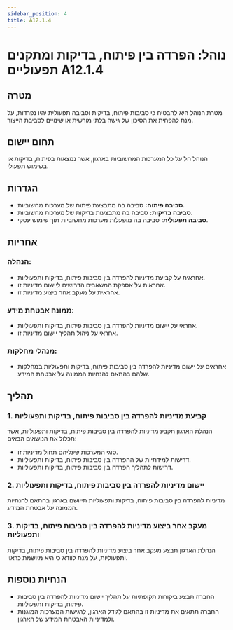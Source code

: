 ```yaml
---
sidebar_position: 4
title: A12.1.4
---
```


# נוהל: הפרדה בין פיתוח, בדיקות ומתקנים תפעוליים A12.1.4
## מטרה
מטרת הנוהל היא להבטיח כי סביבות פיתוח, בדיקות וסביבה תפעולית יהיו נפרדות, על מנת להפחית את הסיכון של גישה בלתי מורשית או שינויים לסביבת הייצור.

## תחום יישום
הנוהל חל על כל המערכות המחשוביות בארגון, אשר נמצאות בפיתוח, בדיקות או בשימוש תפעולי.

## הגדרות
- **סביבה פיתוח:** סביבה בה מתבצעת פיתוח של מערכות מחשוביות.
- **סביבה בדיקות:** סביבה בה מתבצעות בדיקות של מערכות מחשוביות.
- **סביבה תפעולית:** סביבה בה מופעלות מערכות מחשוביות תוך שימוש עסקי.

## אחריות
### הנהלה:
- אחראית על קביעת מדיניות להפרדה בין סביבות פיתוח, בדיקות ותפעוליות.
- אחראית על אספקת המשאבים הדרושים ליישום מדיניות זו.
- אחראית על מעקב אחר ביצוע מדיניות זו.

### ממונה אבטחת מידע:
- אחראי על יישום מדיניות להפרדה בין סביבות פיתוח, בדיקות ותפעוליות.
- אחראי על ניהול תהליך יישום מדיניות זו.

### מנהלי מחלקות:
- אחראים על יישום מדיניות להפרדה בין סביבות פיתוח, בדיקות ותפעוליות במחלקות שלהם בהתאם להנחיות הממונה על אבטחת המידע.

## תהליך
### 1. קביעת מדיניות להפרדה בין סביבות פיתוח, בדיקות ותפעוליות
הנהלת הארגון תקבע מדיניות להפרדה בין סביבות פיתוח, בדיקות ותפעוליות, אשר תכלול את הנושאים הבאים:
- סוגי המערכות שעליהם תחול מדיניות זו.
- דרישות למידתיות של ההפרדה בין סביבות פיתוח, בדיקות ותפעוליות.
- דרישות לתהליך הפרדה בין סביבות פיתוח, בדיקות ותפעוליות.

### 2. יישום מדיניות להפרדה בין סביבות פיתוח, בדיקות ותפעוליות
מדיניות להפרדה בין סביבות פיתוח, בדיקות ותפעוליות תייושם בארגון בהתאם להנחיות הממונה על אבטחת המידע.

### 3. מעקב אחר ביצוע מדיניות להפרדה בין סביבות פיתוח, בדיקות ותפעוליות
הנהלת הארגון תבצע מעקב אחר ביצוע מדיניות להפרדה בין סביבות פיתוח, בדיקות ותפעוליות, על מנת לוודא כי היא מיושמת כראוי.

## הנחיות נוספות
- החברה תבצע ביקורות תקופתיות על תהליך יישום מדיניות להפרדה בין סביבות פיתוח, בדיקות ותפעוליות.
- החברה תתאים את מדיניות זו בהתאם לגודל הארגון, לרגישות המערכות המוגנות ולמדיניות האבטחת המידע של הארגון.